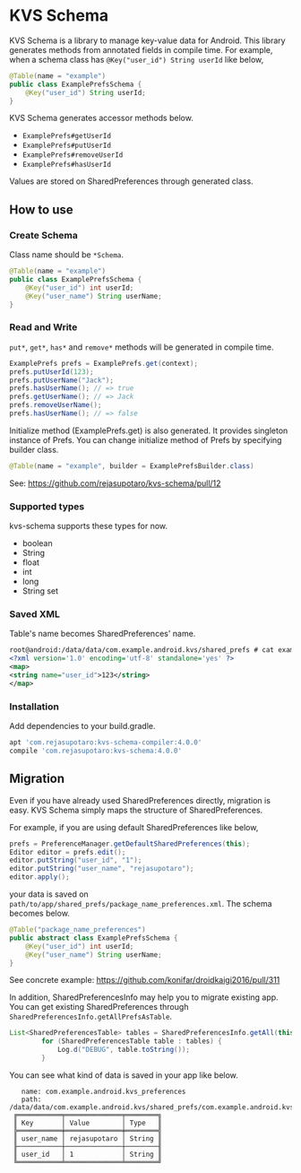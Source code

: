 KVS Schema
==========

KVS Schema is a library to manage key-value data for Android.
This library generates methods from annotated fields in compile time.
For example, when a schema class has `@Key("user_id") String userId` like below,

```java
@Table(name = "example")
public class ExamplePrefsSchema {
    @Key("user_id") String userId;
}
```

KVS Schema generates accessor methods below.

- `ExamplePrefs#getUserId`
- `ExamplePrefs#putUserId`
- `ExamplePrefs#removeUserId`
- `ExamplePrefs#hasUserId`

Values are stored on SharedPreferences through generated class.

How to use
----------

### Create Schema

Class name should be `*Schema`.

```java
@Table(name = "example")
public class ExamplePrefsSchema {
    @Key("user_id") int userId;
    @Key("user_name") String userName;
}
```

### Read and Write

`put*`, `get*`, `has*` and `remove*` methods will be generated in compile time.

```java
ExamplePrefs prefs = ExamplePrefs.get(context);
prefs.putUserId(123);
prefs.putUserName("Jack");
prefs.hasUserName(); // => true
prefs.getUserName(); // => Jack
prefs.removeUserName();
prefs.hasUserName(); // => false
```

Initialize method (ExamplePrefs.get) is also generated. It provides singleton instance of Prefs.
You can change initialize method of Prefs by specifying builder class.

```java
@Table(name = "example", builder = ExamplePrefsBuilder.class)
```

See: https://github.com/rejasupotaro/kvs-schema/pull/12

### Supported types

kvs-schema supports these types for now.

- boolean
- String
- float
- int
- long
- String set

### Saved XML

Table's name becomes SharedPreferences' name.

```xml
root@android:/data/data/com.example.android.kvs/shared_prefs # cat example.xml
<?xml version='1.0' encoding='utf-8' standalone='yes' ?>
<map>
<string name="user_id">123</string>
</map>
```

### Installation

Add dependencies to your build.gradle.

```groovy
apt 'com.rejasupotaro:kvs-schema-compiler:4.0.0'
compile 'com.rejasupotaro:kvs-schema:4.0.0'
```

Migration
----------

Even if you have already used SharedPreferences directly, migration is easy. KVS Schema simply maps the structure of SharedPreferences.

For example, if you are using default SharedPreferences like below,

```java
prefs = PreferenceManager.getDefaultSharedPreferences(this);
Editor editor = prefs.edit();
editor.putString("user_id", "1");
editor.putString("user_name", "rejasupotaro");
editor.apply();
```

your data is saved on `path/to/app/shared_prefs/package_name_preferences.xml`. The schema becomes below.

```java
@Table("package_name_preferences")
public abstract class ExamplePrefsSchema {
    @Key("user_id") int userId;
    @Key("user_name") String userName;
}
```

See concrete example: https://github.com/konifar/droidkaigi2016/pull/311

In addition, SharedPreferencesInfo may help you to migrate existing app. You can get existing SharedPreferences through `SharedPreferencesInfo.getAllPrefsAsTable`.

```java
List<SharedPreferencesTable> tables = SharedPreferencesInfo.getAll(this);
        for (SharedPreferencesTable table : tables) {
            Log.d("DEBUG", table.toString());
        }
```

You can see what kind of data is saved in your app like below.

```
   name: com.example.android.kvs_preferences
   path: /data/data/com.example.android.kvs/shared_prefs/com.example.android.kvs_preferences.xml
 ╔═══════════╤══════════════╤════════╗
 ║ Key       │ Value        │ Type   ║
 ╠═══════════╪══════════════╪════════╣
 ║ user_name │ rejasupotaro │ String ║
 ╟───────────┼──────────────┼────────╢
 ║ user_id   │ 1            │ String ║
 ╚═══════════╧══════════════╧════════╝
 ```
